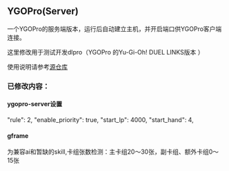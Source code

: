 ## YGOPro(Server)

一个YGOPro的服务端版本，运行后自动建立主机，并开启端口供YGOPro客户端连接。

这里修改用于测试开发dlpro（YGOPro 的Yu-Gi-Oh! DUEL LINKS版本 ）

使用说明请参考[源仓库](https://github.com/moecube/ygopro/tree/server)

### 已修改内容：

#### ygopro-server设置

"rule": 2,
"enable_priority": true,
"start_lp": 4000,
"start_hand": 4,

#### gframe

为兼容ai和暂缺的skill,卡组张数检测：主卡组20～30张，副卡组、额外卡组0～15张
